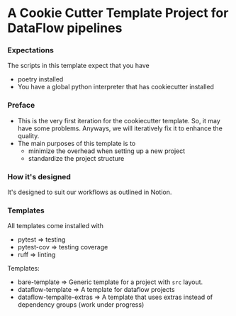 # A Cookie Cutter Template Project for DataFlow pipelines

### Expectations
The scripts in this template expect that you have
* poetry installed
* You have a global python interpreter that has cookiecutter installed

### Preface
* This is the very first iteration for the cookiecutter template. So, it may have some problems. Anyways, we will iteratively fix it to enhance the quality. 
* The main purposes of this template is to
    * minimize the overhead when setting up a new project
    * standardize the project structure

### How it's designed
It's designed to suit our workflows as outlined in Notion.

### Templates
All templates come installed with 
* pytest => testing
* pytest-cov => testing coverage
* ruff => linting

Templates:
* bare-template => Generic template for a project with `src` layout. 
* dataflow-template => A template for dataflow projects
* dataflow-tempalte-extras => A template that uses extras instead of dependency groups (work under progress)